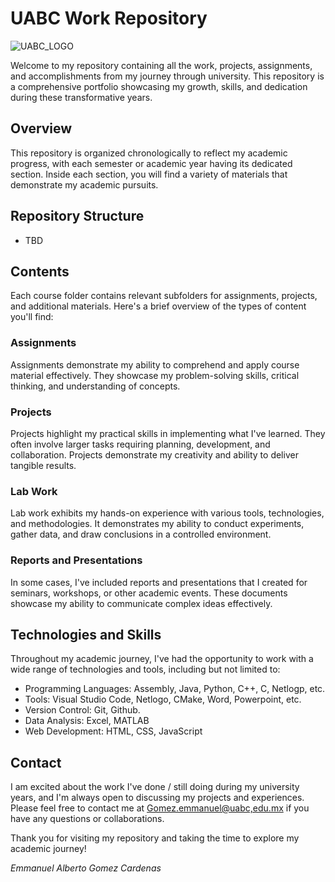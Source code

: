 # UABC Work Repository

![UABC_LOGO](https://static.wixstatic.com/media/d37dc4_aa9a938d426145dd89f2fb14f25ad814~mv2.png/v1/crop/x_532,y_247,w_1899,h_2526/fill/w_304,h_404,al_c,q_85,usm_0.66_1.00_0.01,enc_auto/Escudo_0%20(1).png)

Welcome to my repository containing all the work, projects, assignments, and accomplishments from my journey through university. This repository is a comprehensive portfolio showcasing my growth, skills, and dedication during these transformative years.

## Overview

This repository is organized chronologically to reflect my academic progress, with each semester or academic year having its dedicated section. Inside each section, you will find a variety of materials that demonstrate my academic pursuits.

## Repository Structure

- TBD


## Contents

Each course folder contains relevant subfolders for assignments, projects, and additional materials. Here's a brief overview of the types of content you'll find:

### Assignments

Assignments demonstrate my ability to comprehend and apply course material effectively. They showcase my problem-solving skills, critical thinking, and understanding of concepts.

### Projects

Projects highlight my practical skills in implementing what I've learned. They often involve larger tasks requiring planning, development, and collaboration. Projects demonstrate my creativity and ability to deliver tangible results.

### Lab Work

Lab work exhibits my hands-on experience with various tools, technologies, and methodologies. It demonstrates my ability to conduct experiments, gather data, and draw conclusions in a controlled environment.

### Reports and Presentations

In some cases, I've included reports and presentations that I created for seminars, workshops, or other academic events. These documents showcase my ability to communicate complex ideas effectively.

## Technologies and Skills

Throughout my academic journey, I've had the opportunity to work with a wide range of technologies and tools, including but not limited to:

- Programming Languages: Assembly, Java, Python, C++, C, Netlogp, etc.
- Tools: Visual Studio Code, Netlogo, CMake, Word, Powerpoint, etc.
- Version Control: Git, Github.
- Data Analysis: Excel, MATLAB
- Web Development: HTML, CSS, JavaScript

## Contact

I am excited about the work I've done / still doing during my university years, and I'm always open to discussing my projects and experiences. Please feel free to contact me at [Gomez.emmanuel@uabc,edu.mx](mailto:gomez.emmanuel@uabc.com.mx) if you have any questions or collaborations.

Thank you for visiting my repository and taking the time to explore my academic journey!

*Emmanuel Alberto Gomez Cardenas*
